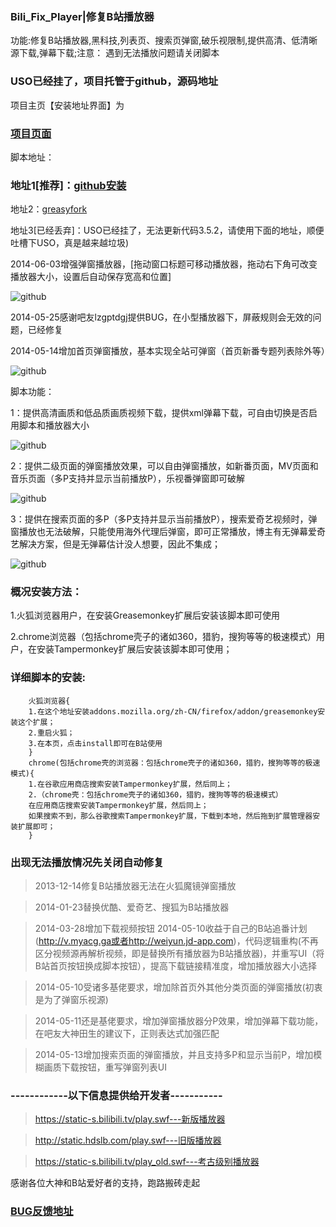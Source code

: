 ### Bili_Fix_Player|修复B站播放器

功能:修复B站播放器,黑科技,列表页、搜索页弹窗,破乐视限制,提供高清、低清晰源下载,弹幕下载;注意： 遇到无法播放问题请关闭脚本 

### USO已经挂了，项目托管于github，源码地址

项目主页【安装地址界面】为

### [项目页面](https://nightlyfantasy.github.io/Bili_Fix_Player/)

脚本地址：

### 地址1[推荐]：[github安装](https://nightlyfantasy.github.io/Bili_Fix_Player/bili_fix_player.user.js)

地址2：[greasyfork](https://greasyfork.org/scripts/740-bili-fix-player)

地址3[已经丢弃]：USO已经挂了，无法更新代码3.5.2，请使用下面的地址，顺便吐槽下USO，真是越来越垃圾)

2014-06-03增强弹窗播放器，[拖动窗口标题可移动播放器，拖动右下角可改变播放器大小，设置后自动保存宽高和位置]

![github](https://nightlyfantasy.github.io/Bili_Fix_Player/bili_fix_player_window.gif "github")

2014-05-25感谢吧友lzgptdgj提供BUG，在小型播放器下，屏蔽规则会无效的问题，已经修复

2014-05-14增加首页弹窗播放，基本实现全站可弹窗（首页新番专题列表除外等）

![github](http://bilili.ml/wp-content/uploads/2014/05/20140514093143.png "github")

脚本功能：

1：提供高清画质和低品质画质视频下载，提供xml弹幕下载，可自由切换是否启用脚本和播放器大小

![github](http://bilili.ml/wp-content/uploads/2014/05/QQ%E6%88%AA%E5%9B%BE20140513194058.png "github")

2：提供二级页面的弹窗播放效果，可以自由弹窗播放，如新番页面，MV页面和音乐页面（多P支持并显示当前播放P），乐视番弹窗即可破解

![github](http://bilili.ml/wp-content/uploads/2014/05/QQ%E6%88%AA%E5%9B%BE20140513194604.png "github")

3：提供在搜索页面的多P（多P支持并显示当前播放P），搜索爱奇艺视频时，弹窗播放也无法破解，只能使用海外代理后弹窗，即可正常播放，博主有无弹幕爱奇艺解决方案，但是无弹幕估计没人想要，因此不集成；

![github](http://bilili.ml/wp-content/uploads/2014/05/QQ%E6%88%AA%E5%9B%BE20140513194523.png "github")

### 概况安装方法：

1.火狐浏览器用户，在安装Greasemonkey扩展后安装该脚本即可使用

2.chrome浏览器（包括chrome壳子的诸如360，猎豹，搜狗等等的极速模式）用户，在安装Tampermonkey扩展后安装该脚本即可使用；

### 详细脚本的安装:
		火狐浏览器{
		1.在这个地址安装addons.mozilla.org/zh-CN/firefox/addon/greasemonkey安装这个扩展；
		2.重启火狐；
		3.在本页，点击install即可在B站使用
		}
		chrome(包括chrome壳的浏览器：包括chrome壳子的诸如360，猎豹，搜狗等等的极速模式){
		1.在谷歌应用商店搜索安装Tampermonkey扩展，然后同上；
		2.（chrome壳：包括chrome壳子的诸如360，猎豹，搜狗等等的极速模式）
		在应用商店搜索安装Tampermonkey扩展，然后同上；
		如果搜索不到，那么谷歌搜索Tampermonkey扩展，下载到本地，然后拖到扩展管理器安装扩展即可；
		}

### 出现无法播放情况先关闭自动修复
> 2013-12-14修复B站播放器无法在火狐魔镜弹窗播放

> 2014-01-23替换优酷、爱奇艺、搜狐为B站播放器

> 2014-03-28增加下载视频按钮
> 2014-05-10收益于自己的B站追番计划(http://v.myacg.ga或者http://weiyun.jd-app.com)，代码逻辑重构(不再区分视频源再解析视频，即是替换所有播放器为B站播放器)，并重写UI（将B站首页按钮换成脚本按钮），提高下载链接精准度，增加播放器大小选择

> 2014-05-10受诸多基佬要求，增加除首页外其他分类页面的弹窗播放(初衷是为了弹窗乐视源)

> 2014-05-11还是基佬要求，增加弹窗播放器分P效果，增加弹幕下载功能，在吧友大神田生的建议下，正则表达式加强匹配

> 2014-05-13增加搜索页面的弹窗播放，并且支持多P和显示当前P，增加模糊画质下载按钮，重写弹窗列表UI

### ------------以下信息提供给开发者-----------
> https://static-s.bilibili.tv/play.swf---新版播放器

> http://static.hdslb.com/play.swf---旧版播放器

> https://static-s.bilibili.tv/play_old.swf---考古级别播放器

感谢各位大神和B站爱好者的支持，跑路搬砖走起

### [BUG反馈地址](http://bilili.ml/361.html)

